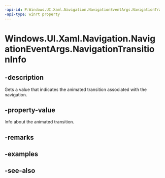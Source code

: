 ```yaml
---
-api-id: P:Windows.UI.Xaml.Navigation.NavigationEventArgs.NavigationTransitionInfo
-api-type: winrt property
---
```


<!-- Property syntax
public Windows.UI.Xaml.Media.Animation.NavigationTransitionInfo NavigationTransitionInfo { get; }
-->

# Windows.UI.Xaml.Navigation.NavigationEventArgs.NavigationTransitionInfo

## -description
Gets a value that indicates the animated transition associated with the navigation.



## -property-value
Info about the animated transition.

## -remarks

## -examples

## -see-also
